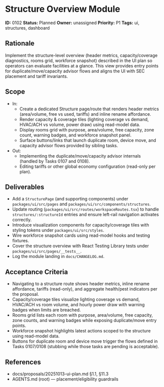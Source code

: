 # Structure Overview Module

**ID:** 0102
**Status:** Planned
**Owner:** unassigned
**Priority:** P1
**Tags:** ui, structures, dashboard

## Rationale
Implement the structure-level overview (header metrics, capacity/coverage diagnostics, rooms grid, workforce snapshot) described in the UI plan so operators can evaluate facilities at a glance.
This view provides entry points for duplicate/move/capacity advisor flows and aligns the UI with SEC placement and tariff invariants.

## Scope
- In:
  - Create a dedicated Structure page/route that renders header metrics (area/volume, free vs used, tariffs) and inline rename affordance.
  - Render capacity & coverage tiles (lighting coverage vs demand, HVAC/ACH vs volume, power draw) using read-model data.
  - Display rooms grid with purpose, area/volume, free capacity, zone count, warning badges, and workforce snapshot panel.
  - Surface buttons/links that launch duplicate room, device move, and capacity advisor flows provided by sibling tasks.
- Out:
  - Implementing the duplicate/move/capacity advisor internals (handled by Tasks 0107 and 0108).
  - Editing tariffs or other global economy configuration (read-only per plan).

## Deliverables
- Add a `StructurePage` (and supporting components) under `packages/ui/src/pages` and `packages/ui/src/components/structures`.
- Update routing (`packages/ui/src/routes/workspaceRoutes.tsx`) to handle `structures/:structureId` entries and ensure left-rail navigation activates correctly.
- Introduce visualization components for capacity/coverage tiles with styling tokens under `packages/ui/src/styles`.
- Wire workforce snapshot cards using read-model hooks and testing fixtures.
- Cover the structure overview with React Testing Library tests under `packages/ui/src/pages/__tests__`.
- Log the module landing in `docs/CHANGELOG.md`.

## Acceptance Criteria
- Navigating to a structure route shows header metrics, inline rename affordance, tariffs (read-only), and aggregate health/pest indicators per the proposal.
- Capacity/coverage tiles visualize lighting coverage vs demand, HVAC/ACH vs room volume, and hourly power draw with warning badges when limits are breached.
- Rooms grid lists each room with purpose, area/volume, free capacity, zone counts, and warning badges while exposing duplicate/move entry points.
- Workforce snapshot highlights latest actions scoped to the structure using read-model data.
- Buttons for duplicate room and device move trigger the flows defined in Tasks 0107/0108 (stubbing while those tasks are pending is acceptable).

## References
- docs/proposals/20251013-ui-plan.md §1.1, §11.3
- AGENTS.md (root) — placement/eligibility guardrails
